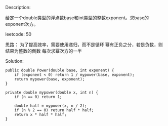 Description:

给定一个double类型的浮点数base和int类型的整数exponent。求base的exponent次方。

leetcode: 50

思路：
为了提高效率，需要使用递归，而不是循环
幂有正负之分，若是负数，则结果为整数的倒数
每次求幂次方的一半

Solution:

```
public double Power(double base, int exponent) {
    if (exponent < 0) return 1 / mypower(base, exponent);
    return mypower(base, exponent);
}

private double mypower(double x, int n) {
    if (n == 0) return 1;

    double half = mypower(x, n / 2);
    if (n % 2 == 0) return half * half;
    return x * half * half;
}
```
 